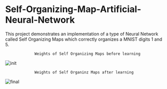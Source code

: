 # Self-Organizing-Map-Artificial-Neural-Network
This project demonstrates an implementation of a type of Neural Network called Self Organizing Maps which correctly organizes a MNIST digits 1 and 5.


                 Weights of Self Organizing Maps before learning

![init](https://user-images.githubusercontent.com/25164326/34077633-8b47a1e8-e2d6-11e7-9bb6-0dab9191c845.png)


                 Weights of Self Organinz Maps after learning 

![final](https://user-images.githubusercontent.com/25164326/34077634-8e32ade4-e2d6-11e7-9e12-684070786d19.png)
